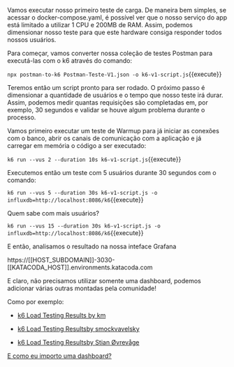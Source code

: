 
Vamos executar nosso primeiro teste de carga. De maneira bem simples, se acessar o docker-compose.yaml, é possível ver que o nosso serviço do app está limitado a utilizar 1 CPU e 200MB de RAM. Assim, podemos dimensionar nosso teste para que este hardware consiga responder todos nossos usuários.

Para começar, vamos converter nossa coleção de testes Postman para executá-las com o k6 através do comando:

`npx postman-to-k6 Postman-Teste-V1.json -o k6-v1-script.js`{{execute}}

Teremos então um script pronto para ser rodado. O próximo passo é dimensionar a quantidade de usuários e o tempo que nosso teste irá durar. Assim, podemos medir quantas requisições são completadas em, por exemplo, 30 segundos e validar se houve algum problema durante o processo.

Vamos primeiro executar um teste de Warmup para já iniciar as conexões com o banco, abrir os canais de comunicação com a aplicação e já carregar em memória o código a ser executado:

`k6 run --vus 2 --duration 10s k6-v1-script.js`{{execute}}

Executemos então um teste com 5 usuários durante 30 segundos com o comando:

`k6 run --vus 5 --duration 30s k6-v1-script.js -o influxdb=http://localhost:8086/k6`{{execute}}

Quem sabe com mais usuários?

`k6 run --vus 15 --duration 30s k6-v1-script.js -o influxdb=http://localhost:8086/k6`{{execute}}

E então, analisamos o resultado na nossa inteface Grafana

https://[[HOST_SUBDOMAIN]]-3030-[[KATACODA_HOST]].environments.katacoda.com

E claro, não precisamos utilizar somente uma dashboard, podemos adicionar várias outras montadas pela comunidade!

Como por exemplo:

- [k6 Load Testing Results by km](https://grafana.com/grafana/dashboards/10660)

- [k6 Load Testing Resultsby smockvavelsky](https://grafana.com/grafana/dashboards/10553)

- [k6 Load Testing Resultsby Stian Øvrevåge](https://grafana.com/grafana/dashboards/4411)

[E como eu importo uma dashboard?](https://grafana.com/docs/grafana/latest/dashboards/export-import/#importing-a-dashboard)